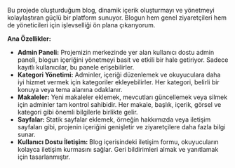 <p>Bu projede oluşturduğum blog, dinamik i&ccedil;erik oluşturmayı ve y&ouml;netmeyi kolaylaştıran g&uuml;&ccedil;l&uuml; bir platform sunuyor. Blogun hem genel ziyaret&ccedil;ileri hem de y&ouml;neticileri i&ccedil;in işlevselliği &ouml;n plana &ccedil;ıkarıyorum.</p>

<p><strong>Ana &Ouml;zellikler:</strong></p>

<ul>
	<li><strong>Admin Paneli:</strong> Projemizin merkezinde yer alan kullanıcı dostu admin paneli, blogun i&ccedil;eriğini y&ouml;netmeyi basit ve etkili bir hale getiriyor. Sadece kayıtlı kullanıcılar, bu panele erişebilirler.</li>
	<li><strong>Kategori Y&ouml;netimi:</strong> Adminler, i&ccedil;eriği d&uuml;zenlemek ve okuyuculara daha iyi hizmet vermek i&ccedil;in kategoriler ekleyebilirler. Her kategori, belirli bir konuya veya tema alanına odaklanır.</li>
	<li><strong>Makaleler:</strong> Yeni makaleler eklemek, mevcutları g&uuml;ncellemek veya silmek i&ccedil;in adminler tam kontrol sahibidir. Her makale, başlık, i&ccedil;erik, g&ouml;rsel ve kategori gibi &ouml;nemli bilgilerle birlikte gelir.</li>
	<li><strong>Sayfalar: </strong>Statik sayfalar eklemek, &ouml;rneğin hakkımızda veya iletişim sayfaları gibi, projenin i&ccedil;eriğini genişletir ve ziyaret&ccedil;ilere daha fazla bilgi sunar.</li>
	<li><strong>Kullanıcı Dostu İletişim: </strong>Blog i&ccedil;erisindeki iletişim formu, okuyucuların kolayca iletişim kurmasını sağlar. Geri bildirimleri almak ve yanıtlamak i&ccedil;in tasarlanmıştır.</li>
</ul>
